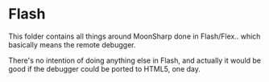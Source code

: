 # Flash
This folder contains all things around MoonSharp done in Flash/Flex.. which basically means the remote debugger.

There's no intention of doing anything else in Flash, and actually it would be good if the debugger could be ported to HTML5, one day.
